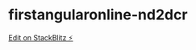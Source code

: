 # firstangularonline-nd2dcr

[Edit on StackBlitz ⚡️](https://stackblitz.com/edit/firstangularonline-nd2dcr)